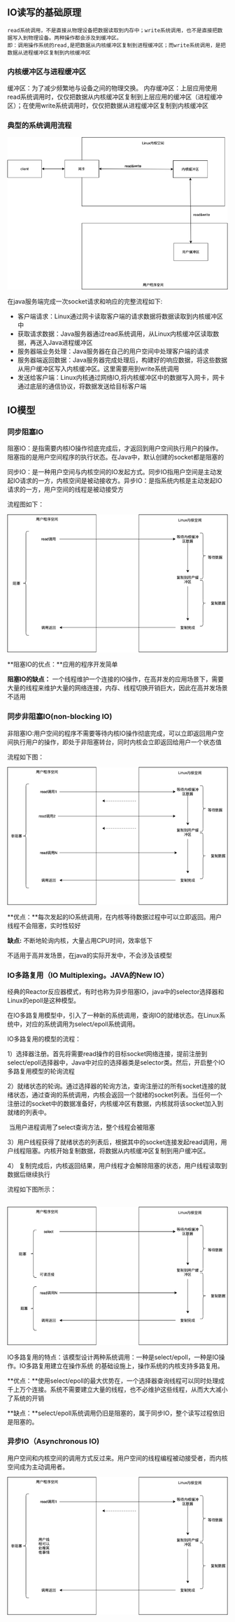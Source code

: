 ## IO读写的基础原理
    read系统调用，不是直接从物理设备把数据读取到内存中；write系统调用，也不是直接把数据写入到物理设备。两种操作都会涉及到缓冲区。
    即：调用操作系统的read,是把数据从内核缓冲区复制到进程缓冲区；而write系统调用，是把数据从进程缓冲区复制到内核缓冲区

### 内核缓冲区与进程缓冲区

缓冲区：为了减少频繁地与设备之间的物理交换。 
内存缓冲区：上层应用使用read系统调用时，仅仅把数据从内核缓冲区复制到上层应用的缓冲区（进程缓冲区）；在使用write系统调用时，仅仅把数据从进程缓冲区复制到内核缓冲区


### 典型的系统调用流程

![系统调用read&write的流程](系统调用read&write流程.png)

在java服务端完成一次socket请求和响应的完整流程如下:

+ 客户端请求：Linux通过网卡读取客户端的请求数据将数据读取到内核缓冲区中
+ 获取请求数据：Java服务器通过read系统调用，从Linux内核缓冲区读取数据，再送入Java进程缓冲区
+ 服务器端业务处理：Java服务器在自己的用户空间中处理客户端的请求
+ 服务器端返回数据：Java服务器完成处理后，构建好的响应数据，将这些数据从用户缓冲区写入内核缓冲区。这里需要用到write系统调用
+ 发送给客户端：Linux内核通过网络IO,将内核缓冲区中的数据写入网卡，网卡通过底层的通信协议，将数据发送给目标客户端



## IO模型

###  同步阻塞IO

阻塞IO：是指需要内核IO操作彻底完成后，才返回到用户空间执行用户的操作。阻塞指的是用户空间程序的执行状态。在Java中，默认创建的socket都是阻塞的

同步IO：是一种用户空间与内核空间的IO发起方式。同步IO指用户空间是主动发起IO请求的一方，内核空间是被动接收方。异步IO：是指系统内核是主动发起IO请求的一方，用户空间的线程是被动接受方

流程图如下：

![同步阻塞IO的流程](同步阻塞IO的流程.png)



**阻塞IO的优点：**应用的程序开发简单

**阻塞IO的缺点：** 一个线程维护一个连接的IO操作，在高并发的应用场景下，需要大量的线程来维护大量的网络连接，内存、线程切换开销巨大，因此在高并发场景不适用





### 同步非阻塞IO(non-blocking IO)

非阻塞IO:用户空间的程序不需要等待内核IO操作彻底完成，可以立即返回用户空间执行用户的操作，即处于非阻塞转台，同时内核会立即返回给用户一个状态值

流程如下图：

![同步非阻塞IO流程](同步非阻塞IO流程.png)



**优点：**每次发起的IO系统调用，在内核等待数据过程中可以立即返回。用户线程不会阻塞，实时性较好

**缺点:** 不断地轮询内核，大量占用CPU时间，效率低下

不适用于高并发场景，在java的实际开发中，不会涉及该模型



### IO多路复用（IO Multiplexing。JAVA的New IO）

经典的Reactor反应器模式，有时也称为异步阻塞IO，java中的selector选择器和Linux的epoll是这种模型。

在IO多路复用模型中，引入了一种新的系统调用，查询IO的就绪状态。在Linux系统中，对应的系统调用为select/epoll系统调用。    

IO多路复用的模型的流程：

​	1）选择器注册。首先将需要read操作的目标socket网络连接，提前注册到select/epoll选择器中，Java中对应的选择器类是selector类。然后，开启整个IO多路复用模型的轮询流程

   2）就绪状态的轮询。通过选择器的轮询方法，查询注册过的所有socket连接的就绪状态，通过查询的系统调用，内核会返回一个就绪的socket列表。当任何一个注册过的socket中的数据准备好，内核缓冲区有数据，内核就将该socket加入到就绪的列表中。

​	当用户进程调用了select查询方法，整个线程会被阻塞

  3）用户线程获得了就绪状态的列表后，根据其中的socket连接发起read调用，用户线程阻塞。内核开始复制数据，将数据从内核缓冲区复制到用户缓冲区。

  4） 复制完成后，内核返回结果，用户线程才会解除阻塞的状态，用户线程读取到数据后继续执行

流程如下图所示：

​	![IO多路复用模型流程](IO多路复用模型流程.png)

​		IO多路复用的特点：该模型设计两种系统调用：一种是select/epoll，一种是IO操作。IO多路复用建立在操作系统 的基础设施上，操作系统的内核支持多路复用。

​		**优点：**使用select/epoll的最大优势在，一个选择器查询线程可以同时处理成千上万个连接。系统不需要建立大量的线程，也不必维护这些线程，从而大大减小了系统的开销

​		**缺点：**select/epoll系统调用仍旧是阻塞的，属于同步IO，整个读写过程依旧是阻塞的。





### 异步IO（Asynchronous IO)

用户空间和内核空间的调用方式反过来。用户空间的线程编程被动接受者，而内核空间成为主动调用者。

![异步IO模型流程](异步IO模型流程.png)